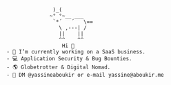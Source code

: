                        )_(
                      ~° °~__ ___
                       `*´   ´   \==
                         \ ,---| /
                         ||    ||    
                         ^^    ^^                  
                          Hi 👋                                                      
        - 🧰 I’m currently working on a SaaS business.
        - 💻 Application Security & Bug Bounties.
        - 🌎 Globetrotter & Digital Nomad.
        - 📩 DM @yassineaboukir or e-mail yassine@aboukir.me




